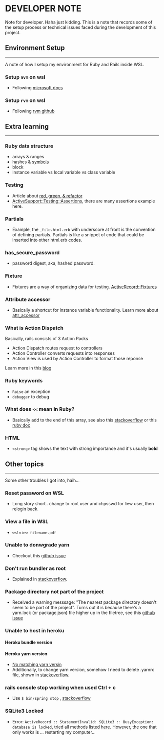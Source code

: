 # DEVELOPER NOTE
Note for developer. Haha just kidding. This is a note that records some of the setup process or technical issues faced during the development of this project.

## Environment Setup
---
A note of how I setup my environment for Ruby and Rails inside WSL.

### Setup `nvm` on wsl
- Following [microsoft docs](https://docs.microsoft.com/en-us/windows/dev-environment/javascript/nodejs-on-wsl)

### Setup `rvm` on wsl
- Following [rvm github](https://github.com/rvm/ubuntu_rvm)





## Extra learning
---

### Ruby data structure
- arrays & ranges
- hashes & [symbols](https://www.rubyguides.com/2018/02/ruby-symbols/)
- block 
- Instance variable vs local variable vs class variable

### Testing
- Article about [red, green, & refactor](https://www.codecademy.com/article/tdd-red-green-refactor)
- [ActiveSupport::Testing::Assertions](https://api.rubyonrails.org/v5.2/classes/ActiveSupport/Testing/Assertions.html), there are many assertions example here.

### Partials
- Example, the `_file.html.erb` with underscore at front is the convention of defining partials. Partials is like a snippet of code that could be inserted into other html.erb codes.

### has_secure_password
- password digest, aka, hashed password.

### Fixture
- Fixtures are a way of organizing data for testing. [ActiveRecord::Fixtures](https://api.rubyonrails.org/v3.1/classes/ActiveRecord/Fixtures.html)

### Attribute accessor
- Basically a shortcut for instance variable functionality. Learn more about [attr_accessor](https://www.rubyguides.com/2018/11/attr_accessor/)

### What is Action Dispatch
Basically, rails consists of 3 Action Packs
- Action Dispatch routes request to controllers
- Action Controller converts requests into responses
- Action View is used by Action Controller to format those reponse <br>

Learn more in this [blog](http://dylanninin.com/blog/2013/11/26/rails4_ad_ac.html)

### Ruby keywords
- `Raise` an exception
- `debugger` to debug

### What does `<<` mean in Ruby?
- Basically add to the end of this array, see also this [stackoverflow](https://stackoverflow.com/questions/6852072/what-does-mean-in-ruby) or this [ruby doc](https://ruby-doc.org/core-3.1.1/Array.html#M000225)

### HTML
- `<strong>` tag shows the text with strong importance and it's usually **bold**





## Other topics
---
Some other troubles I got into, haih...

### Reset password on WSL
- Long story short.. change to root user and chpsswd for liew user, then relogin back.

### View a file in WSL
- `wslview filename.pdf`

### Unable to donwgrade yarn
- Checkout this [github issue](https://github.com/yarnpkg/berry/issues/3180)

### Don't run bundler as root
- Explained in [stackoverflow](https://stackoverflow.com/questions/25437817/dont-run-bundler-as-root-what-is-the-exact-difference-made-by-using-root#:~:text=If%20you%20run%20ruby%20bundler,root%20users%20on%20this%20machine.).

### Package directory not part of the project
- Received a warning messsage: "The nearest package directory doesn't seem to be part of the project". Turns out it is because there's a yarn.lock (or package.json) file higher up in the filetree, see this [github issue](https://github.com/yarnpkg/berry/issues/2212)

### Unable to host in heroku
#### Heroku bundle version
#### Heroku yarn version
- [No matching yarn versin](https://help.heroku.com/8MEL050H/why-is-my-node-js-build-failing-because-of-no-matching-yarn-versions)
- Additionally, to change yarn version, somehow I need to delete .yarnrc file, shown in [stackoverflow](https://stackoverflow.com/questions/54567872/outdated-yarn-lockfile-error-on-deploying-app-on-heroku).

### rails console stop working when used Ctrl + c 
- Use `$ bin/spring stop` , [stackoverflow](https://stackoverflow.com/questions/25027284/ruby-on-rails-console-is-hanging-when-loading)

### SQLite3 Locked
- Error: `ActiveRecord :: StatementInvalid: SQLite3 :: BusyException: database is locked`, tried all methods listed [here](https://linuxtut.com/en/fbb4cb2d4c392063c9a9/). However, the one that only works is ... restarting my computer...

